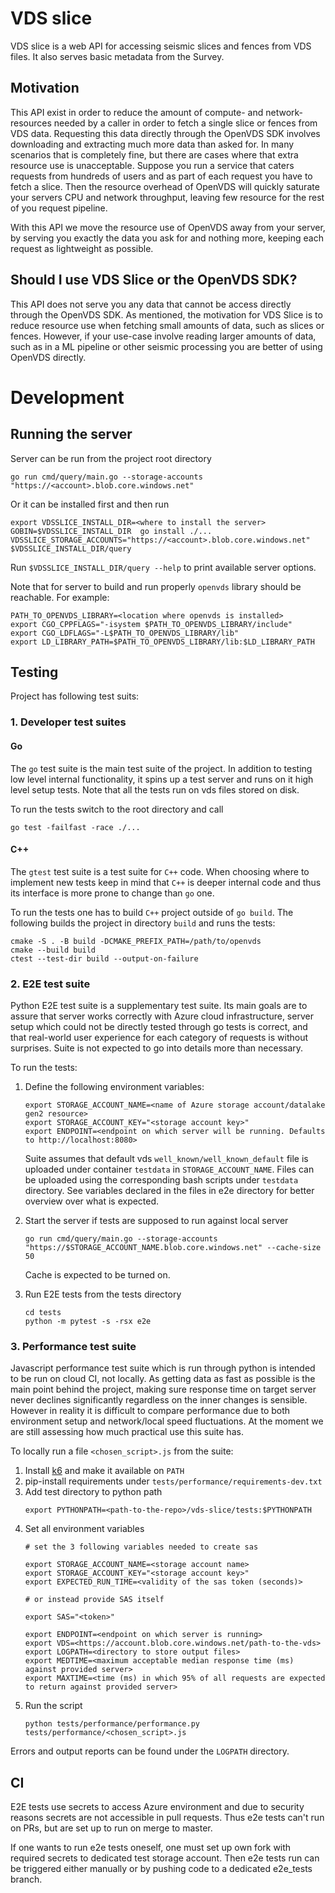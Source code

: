 # VDS slice

VDS slice is a web API for accessing seismic slices and fences from VDS
files. It also serves basic metadata from the Survey.

## Motivation

This API exist in order to reduce the amount of compute- and network-resources
needed by a caller in order to fetch a single slice or fences from VDS data.
Requesting this data directly through the OpenVDS SDK involves downloading and
extracting much more data than asked for. In many scenarios that is completely
fine, but there are cases where that extra resource use is unacceptable.
Suppose you run a service that caters requests from hundreds of users and as
part of each request you have to fetch a slice. Then the resource overhead of
OpenVDS will quickly saturate your servers CPU and network throughput, leaving
few resource for the rest of you request pipeline.

With this API we move the resource use of OpenVDS away from your server, by
serving you exactly the data you ask for and nothing more, keeping each request
as lightweight as possible.

## Should I use VDS Slice or the OpenVDS SDK?

This API does not serve you any data that cannot be access directly through
the OpenVDS SDK. As mentioned, the motivation for VDS Slice is to reduce
resource use when fetching small amounts of data, such as slices or fences.
However, if your use-case involve reading larger amounts of data, such as
in a ML pipeline or other seismic processing you are better of using OpenVDS
directly.

# Development

## Running the server

Server can be run from the project root directory
```
go run cmd/query/main.go --storage-accounts "https://<account>.blob.core.windows.net"
```

Or it can be installed first and then run
```
export VDSSLICE_INSTALL_DIR=<where to install the server>
GOBIN=$VDSSLICE_INSTALL_DIR  go install ./...
VDSSLICE_STORAGE_ACCOUNTS="https://<account>.blob.core.windows.net" $VDSSLICE_INSTALL_DIR/query
```

Run `$VDSSLICE_INSTALL_DIR/query --help` to print available server options.

Note that for server to build and run properly `openvds` library should be
reachable. For example:
```
PATH_TO_OPENVDS_LIBRARY=<location where openvds is installed>
export CGO_CPPFLAGS="-isystem $PATH_TO_OPENVDS_LIBRARY/include"
export CGO_LDFLAGS="-L$PATH_TO_OPENVDS_LIBRARY/lib"
export LD_LIBRARY_PATH=$PATH_TO_OPENVDS_LIBRARY/lib:$LD_LIBRARY_PATH
```

## Testing

Project has following test suits:

### 1. Developer test suites

#### Go
The `go` test suite is the main test suite of the project. In addition to
testing low level internal functionality, it spins up a test server and runs on
it high level setup tests. Note that all the tests run on vds files stored on
disk.

To run the tests switch to the root directory and call
```
go test -failfast -race ./...
```

#### C++
The `gtest` test suite is a test suite for `C++` code. When choosing where to
implement new tests keep in mind that `C++` is deeper internal code and thus its
interface is more prone to change than `go` one.

To run the tests one has to build `C++` project outside of `go build`. The
following builds the project in directory `build` and runs the tests:
```
cmake -S . -B build -DCMAKE_PREFIX_PATH=/path/to/openvds
cmake --build build
ctest --test-dir build --output-on-failure
```

### 2. E2E test suite

Python E2E test suite is a supplementary test suite. Its main goals are to
assure that server works correctly with Azure cloud infrastructure, server setup
which could not be directly tested through go tests is correct, and that
real-world user experience for each category of requests is without surprises.
Suite is not expected to go into details more than necessary.

To run the tests:

1. Define the following environment variables:

    ```
    export STORAGE_ACCOUNT_NAME=<name of Azure storage account/datalake gen2 resource>
    export STORAGE_ACCOUNT_KEY="<storage account key>"
    export ENDPOINT=<endpoint on which server will be running. Defaults to http://localhost:8080>
    ```

    Suite assumes that default vds `well_known/well_known_default` file is
    uploaded under container `testdata` in `STORAGE_ACCOUNT_NAME`. Files can be
    uploaded using the corresponding bash scripts under `testdata` directory.
    See variables declared in the files in e2e directory for better overview
    over what is expected.

2. Start the server if tests are supposed to run against local server
    ```
    go run cmd/query/main.go --storage-accounts "https://$STORAGE_ACCOUNT_NAME.blob.core.windows.net" --cache-size 50
    ```
    Cache is expected to be turned on.

3. Run E2E tests from the tests directory

    ```
    cd tests
    python -m pytest -s -rsx e2e
    ```

### 3. Performance test suite
Javascript performance test suite which is run through python is intended to be
run on cloud CI, not locally. As getting data as fast as possible is the main
point behind the project, making sure response time on target server never
declines significantly regardless on the inner changes is sensible. However in
reality it is difficult to compare performance due to both environment setup and
network/local speed fluctuations. At the moment we are still assessing how much
practical use this suite has.

To locally run a file `<chosen_script>.js` from the suite:

1. Install [k6](https://k6.io/open-source/) and make it available on `PATH`
2. pip-install requirements under `tests/performance/requirements-dev.txt`
3. Add test directory to python path
    ```
    export PYTHONPATH=<path-to-the-repo>/vds-slice/tests:$PYTHONPATH
    ```
4. Set all environment variables
    ```
    # set the 3 following variables needed to create sas

    export STORAGE_ACCOUNT_NAME=<storage account name>
    export STORAGE_ACCOUNT_KEY="<storage account key>"
    export EXPECTED_RUN_TIME=<validity of the sas token (seconds)>

    # or instead provide SAS itself

    export SAS="<token>"
    ```
    ```
    export ENDPOINT=<endpoint on which server is running>
    export VDS=<https://account.blob.core.windows.net/path-to-the-vds>
    export LOGPATH=<directory to store output files>
    export MEDTIME=<maximum acceptable median response time (ms) against provided server>
    export MAXTIME=<time (ms) in which 95% of all requests are expected to return against provided server>
    ```
5. Run the script
    ```
    python tests/performance/performance.py tests/performance/<chosen_script>.js
    ```

Errors and output reports can be found under the `LOGPATH` directory.

## CI

E2E tests use secrets to access Azure environment and due to security reasons
secrets are not accessible in pull requests. Thus e2e tests can't run on PRs,
but are set up to run on merge to master.

If one wants to run e2e tests oneself, one must set up own fork with required
secrets to dedicated test storage account. Then e2e tests run can be triggered
either manually or by pushing code to a dedicated e2e_tests branch.
